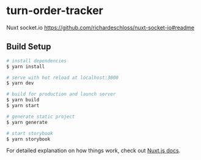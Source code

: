 # turn-order-tracker

Nuxt socket.io https://github.com/richardeschloss/nuxt-socket-io#readme

## Build Setup

```bash
# install dependencies
$ yarn install

# serve with hot reload at localhost:3000
$ yarn dev

# build for production and launch server
$ yarn build
$ yarn start

# generate static project
$ yarn generate

# start storybook
$ yarn storybook
```

For detailed explanation on how things work, check out [Nuxt.js docs](https://nuxtjs.org).
